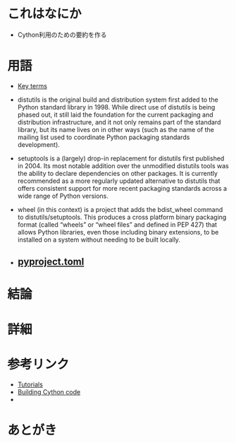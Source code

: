 <!--  
- 
- 
  -->

# これはなにか
- Cython利用のための要約を作る

# 用語
- [Key terms](https://docs.python.org/3/distributing/index.html#key-terms)
- distutils is the original build and distribution system first added to the Python standard library in 1998. While direct use of distutils is being phased out, it still laid the foundation for the current packaging and distribution infrastructure, and it not only remains part of the standard library, but its name lives on in other ways (such as the name of the mailing list used to coordinate Python packaging standards development).

- setuptools is a (largely) drop-in replacement for distutils first published in 2004. Its most notable addition over the unmodified distutils tools was the ability to declare dependencies on other packages. It is currently recommended as a more regularly updated alternative to distutils that offers consistent support for more recent packaging standards across a wide range of Python versions.

- wheel (in this context) is a project that adds the bdist_wheel command to distutils/setuptools. This produces a cross platform binary packaging format (called “wheels” or “wheel files” and defined in PEP 427) that allows Python libraries, even those including binary extensions, to be installed on a system without needing to be built locally.
- [pyproject.toml](https://peps.python.org/pep-0621/)
  - 
# 結論

# 詳細

# 参考リンク
- [Tutorials](https://cython.readthedocs.io/en/stable/src/tutorial/index.html)
- [Building Cython code](https://cython.readthedocs.io/en/stable/src/quickstart/build.html#building-cython-code)
- 
# あとがき
